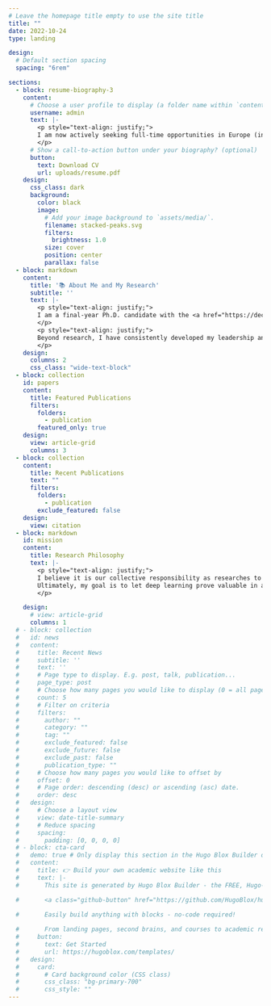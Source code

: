 ```yaml
---
# Leave the homepage title empty to use the site title
title: ""
date: 2022-10-24
type: landing

design:
  # Default section spacing
  spacing: "6rem"

sections:
  - block: resume-biography-3
    content:
      # Choose a user profile to display (a folder name within `content/authors/`)
      username: admin
      text: |-
        <p style="text-align: justify;">
        I am now actively seeking full-time opportunities in Europe (including the UK) and Canada where I can contribute my unique blend of research expertise and practical leadership to a forward-thinking team. While I am excited to tackle complex technical problems across any industry, I hold a strong personal interest in the potential for AI to address critical challenges in fields like humanitarian aid, medical innovation, and environmental protection.
        </p>
      # Show a call-to-action button under your biography? (optional)
      button:
        text: Download CV
        url: uploads/resume.pdf
    design:
      css_class: dark
      background:
        color: black
        image:
          # Add your image background to `assets/media/`.
          filename: stacked-peaks.svg
          filters:
            brightness: 1.0
          size: cover
          position: center
          parallax: false
  - block: markdown
    content:
      title: '📚 About Me and My Research'
      subtitle: ''
      text: |-
        <p style="text-align: justify;">
        I am a final-year Ph.D. candidate with the <a href="https://decide.ugent.be/">DECIDE</a> team at <a href="https://idlab.ugent.be/home">IDLab</a>, Ghent University-imec, with my work fully funded by the AI Flanders strategic research program. My doctoral research on smart city surveillance aims to tackle the real-world deployment challenges of deep learning models for audio and video analysis. The goal is to create frameworks that are not only technically advanced but also ethically grounded and privacy-aware, making them practical for real-world deployment. Under the guidence of <a href="https://research.ugent.be/web/person/pieter-simoens-0/en">Prof. Pieter Simoens</a> and <a href="https://research.ugent.be/web/person/sam-leroux-0/en">Prof. Sam Leroux</a>, the results and methodologies of this work have been published in peer-reviewed journals and conferences including IEEE Pervasive Computing, Sensors, and Frontiers Robotics and AI.
        </p>
        <p style="text-align: justify;">
        Beyond research, I have consistently developed my leadership and mentorship skills. As a teaching assistant for three semsters of "Applied Machine Learning" for both Bachelor's and Master's students, I developed my ability to communicate complex topics by guiding hands-on projects using real-world tools, from Airbnb datasets to Sony's depth cameras. Concurrently, as President of the Taiwanese Student Association in Ghent, I served as the community's main contact and initiated a mentor-mentee program to support students and residents during the pandemic, strengthening my skills in community building and cross-cultural coordination.
        </p>
    design:
      columns: 2
      css_class: "wide-text-block"
  - block: collection
    id: papers
    content:
      title: Featured Publications
      filters:
        folders:
          - publication
        featured_only: true
    design:
      view: article-grid
      columns: 3
  - block: collection
    content:
      title: Recent Publications
      text: ""
      filters:
        folders:
          - publication
        exclude_featured: false
    design:
      view: citation
  - block: markdown
    id: mission
    content:
      title: Research Philosophy
      text: |-
        <p style="text-align: justify;">
        I believe it is our collective responsibility as researches to not only build powerful tools, but to actively envision and advocate for their use in service of human dignity and safety. 
        Ultimately, my goal is to let deep learning prove valuable in addressing the practical needs of our most vulnerable populations in their most difficult moments.
        </p>

    design:
      # view: article-grid
      columns: 1
  # - block: collection
  #   id: news
  #   content:
  #     title: Recent News
  #     subtitle: ''
  #     text: ''
  #     # Page type to display. E.g. post, talk, publication...
  #     page_type: post
  #     # Choose how many pages you would like to display (0 = all pages)
  #     count: 5
  #     # Filter on criteria
  #     filters:
  #       author: ""
  #       category: ""
  #       tag: ""
  #       exclude_featured: false
  #       exclude_future: false
  #       exclude_past: false
  #       publication_type: ""
  #     # Choose how many pages you would like to offset by
  #     offset: 0
  #     # Page order: descending (desc) or ascending (asc) date.
  #     order: desc
  #   design:
  #     # Choose a layout view
  #     view: date-title-summary
  #     # Reduce spacing
  #     spacing:
  #       padding: [0, 0, 0, 0]
  # - block: cta-card
  #   demo: true # Only display this section in the Hugo Blox Builder demo site
  #   content:
  #     title: 👉 Build your own academic website like this
  #     text: |-
  #       This site is generated by Hugo Blox Builder - the FREE, Hugo-based open source website builder trusted by 250,000+ academics like you.

  #       <a class="github-button" href="https://github.com/HugoBlox/hugo-blox-builder" data-color-scheme="no-preference: light; light: light; dark: dark;" data-icon="octicon-star" data-size="large" data-show-count="true" aria-label="Star HugoBlox/hugo-blox-builder on GitHub">Star</a>

  #       Easily build anything with blocks - no-code required!
        
  #       From landing pages, second brains, and courses to academic resumés, conferences, and tech blogs.
  #     button:
  #       text: Get Started
  #       url: https://hugoblox.com/templates/
  #   design:
  #     card:
  #       # Card background color (CSS class)
  #       css_class: "bg-primary-700"
  #       css_style: ""
---
```

